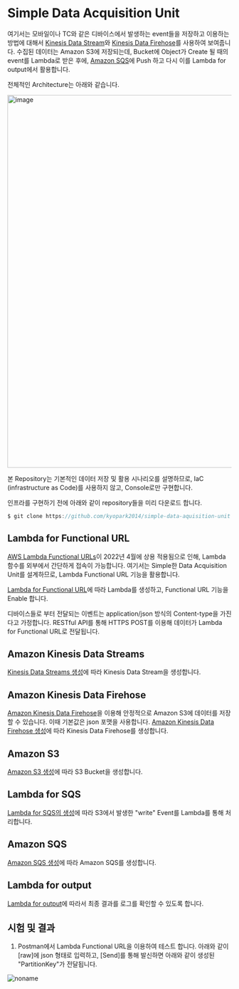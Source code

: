 # Simple Data Acquisition Unit

여기서는 모바일이나 TC와 같은 디바이스에서 발생하는 event들을 저장하고 이용하는 방법에 대해서 [Kinesis Data Stream](https://github.com/kyopark2014/technical-summary/blob/main/kinesis-data-stream.md)와 [Kinesis Data Firehose](https://github.com/kyopark2014/technical-summary/blob/main/kinesis-data-firehose.md)를 사용하여 보여줍니다. 수집된 데이터는 Amazon S3에 저장되는데, Bucket에 Object가 Create 될 때의 event를 Lambda로 받은 후에, [Amazon SQS](https://github.com/kyopark2014/technical-summary/blob/main/sqs.md)에 Push 하고 다시 이를 Lambda for output에서 활용합니다.

전체적인 Architecture는 아래와 같습니다.

<img width="837" alt="image" src="https://user-images.githubusercontent.com/52392004/165537356-3e29a707-f24e-4859-8f3b-acd6b7e7e603.png">


본 Repository는 기본적인 데이터 저장 및 활용 시나리오를 설명하므로, IaC (infrastructure as Code)를 사용하지 않고, Console로만 구현합니다. 

인프라를 구현하기 전에 아래와 같이 repository들을 미리 다운로드 합니다. 

```c
$ git clone https://github.com/kyopark2014/simple-data-aquisition-unit
```

## Lambda for Functional URL

[AWS Lambda Functional URLs](https://aws.amazon.com/ko/about-aws/whats-new/2022/04/aws-lambda-function-urls-built-in-https-endpoints/)이 2022년 4월에 상용 적용됨으로 인해, Lambda 함수를 외부에서 간단하게 접속이 가능합니다. 여기서는 Simple한 Data Acquisition Unit를 설계하므로, Lambda Functional URL 기능을 활용합니다. 

[Lambda for Functional URL](https://github.com/kyopark2014/simple-data-aquisition-unit/blob/main/lambda-for-functional-url.md)에 따라 Lambda를 생성하고, Functional URL 기능을 Enable 합니다. 

디바이스들로 부터 전달되는 이벤트는 application/json 방식의 Content-type을 가진다고 가정합니다. RESTful API를 통해 HTTPS POST를 이용해 데이터가 Lambda for Functional URL로 전달됩니다. 

## Amazon Kinesis Data Streams

[Kinesis Data Streams 생성](https://github.com/kyopark2014/simple-data-aquisition-unit/blob/main/kinesis-data-streams.md)에 따라 Kinesis Data Stream을 생성합니다. 

## Amazon Kinesis Data Firehose

[Amazon Kinesis Data Firehose](https://github.com/kyopark2014/technical-summary/blob/main/kinesis-data-firehose.md)을 이용해 안정적으로 Amazon S3에 데이터를 저장할 수 있습니다. 이때 기본값은 json 포맷을 사용합니다. [Amazon Kinesis Data Firehose 생성](https://github.com/kyopark2014/simple-data-aquisition-unit/blob/main/kinesis-data-firehose.md)에 따라 Kinesis Data Firehose를 생성합니다. 


## Amazon S3

[Amazon S3 생성](https://github.com/kyopark2014/simple-data-aquisition-unit/blob/main/S3.md)에 따라 S3 Bucket을 생성합니다. 


## Lambda for SQS

[Lambda for SQS의 생성](https://github.com/kyopark2014/simple-data-aquisition-unit/blob/main/lambda-for-sqs.md)에 따라 S3에서 발생한 "write" Event를 Lambda를 통해 처리합니다. 

## Amazon SQS 

[Amazon SQS 생성](https://github.com/kyopark2014/simple-data-aquisition-unit/blob/main/sqs.md)에 따라 Amazon SQS를 생성합니다.

## Lambda for output

[Lambda for output](https://github.com/kyopark2014/simple-data-aquisition-unit/blob/main/sqs.md)에 따라서 최종 결과를 로그를 확인할 수 있도록 합니다. 


## 시험 및 결과

1) Postman에서 Lambda Functional URL을 이용하여 테스트 합니다. 아래와 같이 [raw]에 json 형태로 입력하고, [Send]를 통해 발신하면 아래와 같이 생성된 "PartitionKey"가 전달됩니다. 

![noname](https://user-images.githubusercontent.com/52392004/165553822-8a0ac44a-1b12-4525-9285-624f9b8a2179.png)

